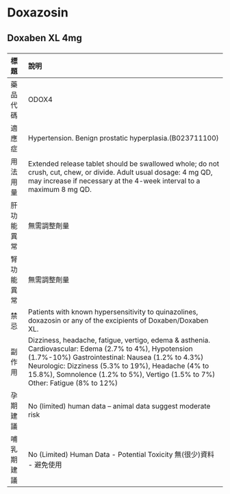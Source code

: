 # Doxazosin

## Doxaben XL 4mg

##### 

| 標題       | 說明                                                                                                                                                                                                                                                                                              |
|:-----------|:--------------------------------------------------------------------------------------------------------------------------------------------------------------------------------------------------------------------------------------------------------------------------------------------------|
| 藥品代碼   | ODOX4                                                                                                                                                                                                                                                                                             |
| 適應症     | Hypertension. Benign prostatic hyperplasia.(B023711100)                                                                                                                                                                                                                                           |
| 用法用量   | Extended release tablet should be swallowed whole; do not crush, cut, chew, or divide. Adult usual dosage: 4 mg QD, may increase if necessary at the 4-week interval to a maximum 8 mg QD.                                                                                                        |
| 肝功能異常 | 無需調整劑量                                                                                                                                                                                                                                                                                      |
| 腎功能異常 | 無需調整劑量                                                                                                                                                                                                                                                                                      |
| 禁忌       | Patients with known hypersensitivity to quinazolines, doxazosin or any of the excipients of Doxaben/Doxaben XL.                                                                                                                                                                                   |
| 副作用     | Dizziness, headache, fatigue, vertigo, edema & asthenia. Cardiovascular: Edema (2.7% to 4%), Hypotension (1.7%-10%) Gastrointestinal: Nausea (1.2% to 4.3%) Neurologic: Dizziness (5.3% to 19%), Headache (4% to 15.8%), Somnolence (1.2% to 5%), Vertigo (1.5% to 7%) Other: Fatigue (8% to 12%) |
| 孕期建議   | No (limited) human data – animal data suggest moderate risk                                                                                                                                                                                                                                       |
| 哺乳期建議 | No (Limited) Human Data - Potential Toxicity 無(很少)資料 - 避免使用                                                                                                                                                                                                                              |

